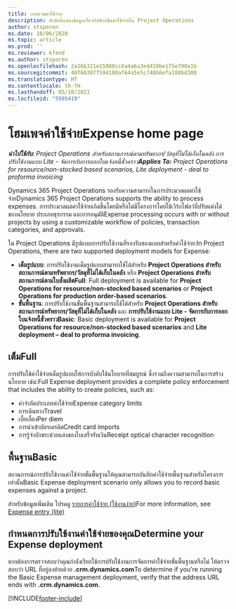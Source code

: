 ```yaml
---
title: ภาพรวมค่าใช้จ่าย
description: หัวข้อนี้แสดงข้อมูลเกี่ยวกับฟังก์ชันค่าใช้จ่ายใน Project Operations
author: stsporen
ms.date: 10/06/2020
ms.topic: article
ms.prod: ''
ms.reviewer: kfend
ms.author: stsporen
ms.openlocfilehash: 2a26b321e15080cc6a4a6a3ed410be175e790a1b
ms.sourcegitcommit: 40f68387f594180af64a5e5c748b6efa188bd300
ms.translationtype: HT
ms.contentlocale: th-TH
ms.lasthandoff: 05/10/2021
ms.locfileid: "5995419"
---
```

# <a name="expense-home-page"></a><span data-ttu-id="bad1d-103">โฮมเพจค่าใช้จ่าย</span><span class="sxs-lookup"><span data-stu-id="bad1d-103">Expense home page</span></span>

<span data-ttu-id="bad1d-104">_**นำไปใช้กับ:** Project Operations สำหรับสถานการณ์ตามทรัพยากร/วัสดุที่ไม่ได้เก็บในคลัง การปรับใช้งานแบบ Lite - จัดการกับการออกใบแจ้งหนี้ชั่วคราว_</span><span class="sxs-lookup"><span data-stu-id="bad1d-104">_**Applies To:** Project Operations for resource/non-stocked based scenarios, Lite deployment - deal to proforma invoicing_</span></span>


<span data-ttu-id="bad1d-105">Dynamics 365 Project Operations รองรับความสามารถในการประมวลผลค่าใช้จ่าย</span><span class="sxs-lookup"><span data-stu-id="bad1d-105">Dynamics 365 Project Operations supports the ability to process expenses.</span></span> <span data-ttu-id="bad1d-106">การประมวลผลค่าใช้จ่ายเกิดขึ้นโดยมีหรือไม่มีโครงการโดยใช้เวิร์กโฟลว์ที่ปรับแต่งได้ของนโยบาย ประเภทธุรกรรม และการอนุมัติ</span><span class="sxs-lookup"><span data-stu-id="bad1d-106">Expense processing occurs with or without projects by using a customizable workflow of policies, transaction categories, and approvals.</span></span>

<span data-ttu-id="bad1d-107">ใน Project Operations มีรูปแบบการปรับใช้งานที่รองรับสองแบบสำหรับค่าใช้จ่าย:</span><span class="sxs-lookup"><span data-stu-id="bad1d-107">In Project Operations, there are two supported deployment models for Expense:</span></span> 

- <span data-ttu-id="bad1d-108">**เต็มรูปแบบ**: การปรับใช้งานเต็มรูปแบบสามารถใช้ได้สำหรับ **Project Operations สำหรับสถานการณ์ตามทรัพยากร/วัสดุที่ไม่ได้เก็บในคลัง** หรือ **Project Operations สำหรับสถานการณ์ตามใบสั่งผลิต**</span><span class="sxs-lookup"><span data-stu-id="bad1d-108">**Full**: Full deployment is available for **Project Operations for resource/non-stocked based scenarios** or **Project Operations for production order-based scenarios**.</span></span>
- <span data-ttu-id="bad1d-109">**ขั้นพื้นฐาน**: การปรับใช้งานขั้นพื้นฐานสามารถใช้ได้สำหรับ **Project Operations สำหรับสถานการณ์ทรัพยากร/วัสดุที่ไม่ได้เก็บในคลัง** และ **การปรับใช้งานแบบ Lite - จัดการกับการออกใบแจ้งหนี้ชั่วคราว**</span><span class="sxs-lookup"><span data-stu-id="bad1d-109">**Basic**: Basic deployment is available for **Project Operations for resource/non-stocked based scenarios** and **Lite deployment – deal to proforma invoicing**.</span></span>

## <a name="full"></a><span data-ttu-id="bad1d-110">เต็ม</span><span class="sxs-lookup"><span data-stu-id="bad1d-110">Full</span></span> 
<span data-ttu-id="bad1d-111">การปรับใช้ค่าใช้จ่ายเต็มรูปแบบให้การบังคับใช้นโยบายที่สมบูรณ์ ซึ่งรวมถึงความสามารถในการสร้างนโยบาย เช่น:</span><span class="sxs-lookup"><span data-stu-id="bad1d-111">Full Expense deployment provides a complete policy enforcement that includes the ability to create policies, such as:</span></span>

  - <span data-ttu-id="bad1d-112">ค่าจำกัดประเภทค่าใช้จ่าย</span><span class="sxs-lookup"><span data-stu-id="bad1d-112">Expense category limits</span></span>
  - <span data-ttu-id="bad1d-113">การเดินทาง</span><span class="sxs-lookup"><span data-stu-id="bad1d-113">Travel</span></span>
  - <span data-ttu-id="bad1d-114">เบี้ยเลี้ยง</span><span class="sxs-lookup"><span data-stu-id="bad1d-114">Per diem</span></span>
  - <span data-ttu-id="bad1d-115">การนำเข้าบัตรเครดิต</span><span class="sxs-lookup"><span data-stu-id="bad1d-115">Credit card imports</span></span>
  - <span data-ttu-id="bad1d-116">การรู้จำอักขระด้วยแสงของใบเสร็จรับเงิน</span><span class="sxs-lookup"><span data-stu-id="bad1d-116">Receipt optical character recognition</span></span>

## <a name="basic"></a><span data-ttu-id="bad1d-117">พื้นฐาน</span><span class="sxs-lookup"><span data-stu-id="bad1d-117">Basic</span></span> 
<span data-ttu-id="bad1d-118">สถานการณ์การปรับใช้งานค่าใช้จ่ายขั้นพื้นฐานให้คุณสามารถบันทึกค่าใช้จ่ายพื้นฐานสำหรับโครงการเท่านั้น</span><span class="sxs-lookup"><span data-stu-id="bad1d-118">Basic Expense deployment scenario only allows you to record basic expenses against a project.</span></span> 

<span data-ttu-id="bad1d-119">สำหรับข้อมูลเพิ่มเติม โปรดดู [รายการค่าใช้จ่าย (ใช้งานง่าย)](basic-expense.md)</span><span class="sxs-lookup"><span data-stu-id="bad1d-119">For more information, see [Expense entry (lite)](basic-expense.md)</span></span>

## <a name="determine-your-expense-deployment"></a><span data-ttu-id="bad1d-120">กำหนดการปรับใช้งานค่าใช้จ่ายของคุณ</span><span class="sxs-lookup"><span data-stu-id="bad1d-120">Determine your Expense deployment</span></span>
<span data-ttu-id="bad1d-121">หากต้องการตรวจสอบว่าคุณกำลังเรียกใช้การปรับใช้งานการจัดการค่าใช้จ่ายขั้นพื้นฐานหรือไม่ ให้ตรวจสอบว่า URL ที่อยู่ลงท้ายด้วย **.crm.dynamics.com**</span><span class="sxs-lookup"><span data-stu-id="bad1d-121">To determine if you're running the Basic Expense management deployment, verify that the address URL ends with **.crm.dynamics.com**.</span></span> 


[!INCLUDE[footer-include](../includes/footer-banner.md)]